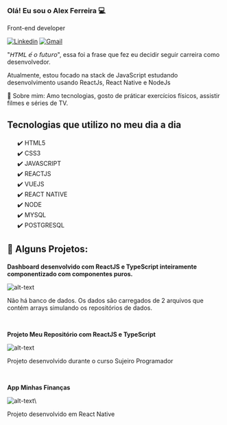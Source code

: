 ### Olá! Eu sou o Alex Ferreira 💻

Front-end developer

[![Linkedin](https://img.shields.io/badge/LinkedIn-0077B5?style=for-the-badge&logo=linkedin&logoColor=white)](https://www.linkedin.com/in/dev-alex-ferreira/)
[![Gmail](https://img.shields.io/badge/Gmail-D14836?style=for-the-badge&logo=gmail&logoColor=white)](malito:alex.ferreira1796@gmail.com)

<p>"𝘏𝘛𝘔𝘓 𝘦́ 𝘰 𝘧𝘶𝘵𝘶𝘳𝘰", essa foi a frase que fez eu decidir seguir carreira como desenvolvedor.</p>

<p>Atualmente, estou focado na stack de JavaScript estudando desenvolvimento usando ReactJs, React Native e NodeJs</p>

<p>💬   Sobre mim: Amo tecnologias, gosto de práticar exercícios físicos, assistir filmes e séries de TV.</p>

## Tecnologias que utilizo no meu dia a dia

<div style="margin-top: 20px; margin-bottom: 20px;">
<ul style="list-style: none">
    <li>✔️ HTML5</li>
    <li>✔️ CSS3</li>
    <li>✔️ JAVASCRIPT</li>
    <li>✔️ REACTJS</li>
    <li>✔️ VUEJS</li>
    <li>✔️ REACT NATIVE</li>
    <li>✔️ NODE</li>
    <li>✔️ MYSQL</li>
    <li>✔️ POSTGRESQL</li>
</ul>
</div>

## 🚀 Alguns Projetos:

<div style="margin-top: 20px">

**<p>Dashboard desenvolvido com ReactJS e TypeScript inteiramente componentizado com componentes puros.</p>**
![alt-text](https://camo.githubusercontent.com/4426c83df47d093e3f6ba8abb1220b1a329d8ce0756bf4835bc24be3ed43eeac/68747470733a2f2f692e6962622e636f2f53307043664d642f64617368626f6172642e676966)

<p>
Não há banco de dados. Os dados são carregados de 2 arquivos que contém arrays simulando os repositórios de dados.
</p><br>

**<p>Projeto Meu Repositório com ReactJS e TypeScript</p>**
![alt-text](https://camo.githubusercontent.com/bae19d0f6f66bb16ea7e1676a7ce6ca3adad3c6557297813f0a2a726876f970f/68747470733a2f2f692e6962622e636f2f6e72664866734e2f416e696d612d6f2e676966)

<p>
Projeto desenvolvido durante o curso Sujeiro Programador</p><br>

**<p>App Minhas Finanças</p>**
![alt-text](https://camo.githubusercontent.com/dc1452f28009a1dfe00bcb299dad61343f66d526ca6a1c3e8f239b56e31e33e0/68747470733a2f2f692e6962622e636f2f4b73474a46535a2f57686174732d4170702d566964656f2d323032312d30362d31302d61742d31382d32342d30312e676966)\

<p>
Projeto desenvolvido em React Native</p>
</div>
